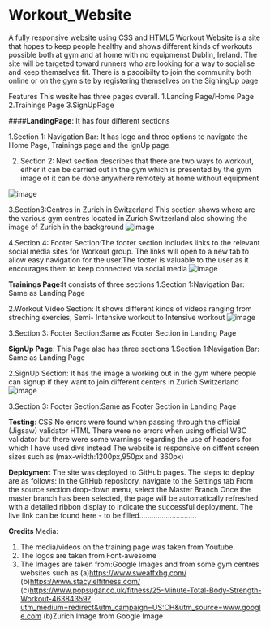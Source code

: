 # Workout_Website
A fully responsive website using CSS and HTML5 
Workout Website is a site that hopes to keep people healthy and  shows different kinds of workouts possible both at gym and at home with no equipmenst  Dublin, Ireland. The site will be targeted toward runners who are looking for a way to socialise and keep themselves fit. There is a psooibilty to join the community both online or on the gym site by registering themselves on the SigningUp page

Features
This wesite has three pages overall. 
1.Landing Page/Home Page
2.Trainings Page
3.SignUpPage

####**LandingPage**: It has four different sections

1.Section 1: Navigation Bar: It has logo and three options to navigate the Home Page, Trainings page and the ignUp page

2. Section 2: Next section describes that there are two ways to workout, either it can be carried out in the gym which is presented by the gym image ot it can be done anywhere remotely at home without equipment

![image](https://user-images.githubusercontent.com/63474017/174799353-488adddd-2c0b-4d7e-be18-23f254d652d4.png)

3.Section3:Centres in Zurich in Switzerland
This section shows where are the various gym centres located in Zurich Switzerland also showing the image of Zurich in the background
![image](https://user-images.githubusercontent.com/63474017/174799827-66a3e00d-1302-494c-ba50-5380c6889290.png)

4.Section 4: Footer Section:The footer section includes links to the relevant social media sites for Workout group. The links will open to a new tab to allow easy navigation for the user.The footer is valuable to the user as it encourages them to keep connected via social media
![image](https://user-images.githubusercontent.com/63474017/174800114-3a2ff41e-3f4c-4bd9-b471-a68101ca5075.png)


**Trainings Page**:It consists of three sections
1.Section 1:Navigation Bar: Same as Landing Page

2.Workout Video Section: It shows different kinds of videos ranging from streching exercies, Semi- Intensive workout to Intensive workout
![image](https://user-images.githubusercontent.com/63474017/174803372-4c270455-582c-402f-9943-e77024710610.png)


3.Section 3: Footer Section:Same as Footer Section in Landing Page


**SignUp Page**:
This Page also has three sections
1.Section 1:Navigation Bar: Same as Landing Page

2.SignUp Section: It has the image a working out in the gym where people can signup if they want to join different centers in Zurich Switzerland
![image](https://user-images.githubusercontent.com/63474017/174803874-d4543f87-1238-4109-9418-def7c5a58ff8.png)

3.Section 3: Footer Section:Same as Footer Section in Landing Page



**Testing**:
CSS
No errors were found when passing through the official (Jigsaw) validator
HTML
There were no errors when using official W3C validator but there were some warnings regarding the use of headers for which I have used divs instead
The website is responsive on diffent screen sizes such as (max-width:1200px,950px and 360px)



**Deployment**
The site was deployed to GitHub pages. The steps to deploy are as follows:
In the GitHub repository, navigate to the Settings tab
From the source section drop-down menu, select the Master Branch
Once the master branch has been selected, the page will be automatically refreshed with a detailed ribbon display to indicate the successful deployment.
The live link can be found here - to be filled............................

**Credits**
Media:
1. The media/videos on the training page was taken from Youtube.
2. The logos are taken from Font-awesome
3. The Images are taken from:Google Images and from some gym centres websites such as 
(a)https://www.sweatfxbg.com/
(b)https://www.stacylelfitness.com/
(c)https://www.popsugar.co.uk/fitness/25-Minute-Total-Body-Strength-Workout-46384359?utm_medium=redirect&utm_campaign=US:CH&utm_source=www.google.com
(b)Zurich Image from Google Image










